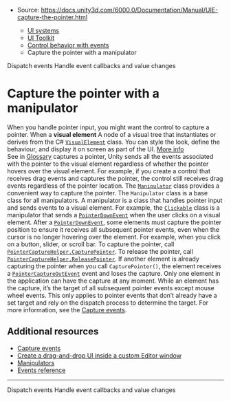 * Source: https://docs.unity3d.com/6000.0/Documentation/Manual/UIE-capture-the-pointer.html

  * [UI systems](https://docs.unity3d.com/6000.0/Documentation/Manual/UIToolkits.html)
  * [UI Toolkit](https://docs.unity3d.com/6000.0/Documentation/Manual/UIElements.html)
  * [Control behavior with events](https://docs.unity3d.com/6000.0/Documentation/Manual/UIE-Events.html)
  * Capture the pointer with a manipulator


[](https://docs.unity3d.com/6000.0/Documentation/Manual/UIE-Events-Dispatching.html)
Dispatch events
[](https://docs.unity3d.com/6000.0/Documentation/Manual/UIE-Events-Handling.html)
Handle event callbacks and value changes
# Capture the pointer with a manipulator
When you handle pointer input, you might want the control to capture a pointer. When a **visual element** A node of a visual tree that instantiates or derives from the C# [`VisualElement`](https://docs.unity3d.com/6000.0/Documentation/ScriptReference/UIElements.VisualElement.html) class. You can style the look, define the behaviour, and display it on screen as part of the UI. [More info](https://docs.unity3d.com/6000.0/Documentation/Manual/UIE-VisualTree.html)  
See in [Glossary](https://docs.unity3d.com/6000.0/Documentation/Manual/Glossary.html#Visualelement) captures a pointer, Unity sends all the events associated with the pointer to the visual element regardless of whether the pointer hovers over the visual element. For example, if you create a control that receives drag events and captures the pointer, the control still receives drag events regardless of the pointer location.
The [`Manipulator`](https://docs.unity3d.com/6000.0/Documentation/ScriptReference/UIElements.Manipulator.html) class provides a convenient way to capture the pointer. The `Manipulator` class is a base class for all manipulators. A manipulator is a class that handles pointer input and sends events to a visual element. For example, the [`Clickable`](https://docs.unity3d.com/6000.0/Documentation/ScriptReference/UIElements.Clickable.html) class is a manipulator that sends a [`PointerDownEvent`](https://docs.unity3d.com/6000.0/Documentation/ScriptReference/UIElements.PointerDownEvent.html) when the user clicks on a visual element. After a [`PointerDownEvent`](https://docs.unity3d.com/6000.0/Documentation/ScriptReference/UIElements.PointerDownEvent.html), some elements must capture the pointer position to ensure it receives all subsequent pointer events, even when the cursor is no longer hovering over the element. For example, when you click on a button, slider, or scroll bar.
To capture the pointer, call [`PointerCaptureHelper.CapturePointer`](https://docs.unity3d.com/6000.0/Documentation/ScriptReference/UIElements.PointerCaptureHelper.CapturePointer.html).
To release the pointer, call [`PointerCaptureHelper.ReleasePointer`](https://docs.unity3d.com/6000.0/Documentation/ScriptReference/UIElements.PointerCaptureHelper.ReleasePointer.html). If another element is already capturing the pointer when you call `CapturePointer()`, the element receives a [`PointerCaptureOutEvent`](https://docs.unity3d.com/6000.0/Documentation/ScriptReference/UIElements.PointerCaptureOutEvent.html) event and loses the capture.
Only one element in the application can have the capture at any moment. While an element has the capture, it’s the target of all subsequent pointer events except mouse wheel events. This only applies to pointer events that don’t already have a set target and rely on the dispatch process to determine the target.
For more information, see the [Capture events](https://docs.unity3d.com/6000.0/Documentation/Manual/UIE-Capture-Events.html).
## Additional resources
  * [Capture events](https://docs.unity3d.com/6000.0/Documentation/Manual/UIE-Capture-Events.html)
  * [Create a drag-and-drop UI inside a custom Editor window](https://docs.unity3d.com/6000.0/Documentation/Manual/UIE-create-drag-and-drop-ui.html)
  * [Manipulators](https://docs.unity3d.com/6000.0/Documentation/Manual/UIE-manipulators.html)
  * [Events reference](https://docs.unity3d.com/6000.0/Documentation/Manual/UIE-Events-Reference.html)


* * *
[](https://docs.unity3d.com/6000.0/Documentation/Manual/UIE-Events-Dispatching.html)
Dispatch events
[](https://docs.unity3d.com/6000.0/Documentation/Manual/UIE-Events-Handling.html)
Handle event callbacks and value changes
